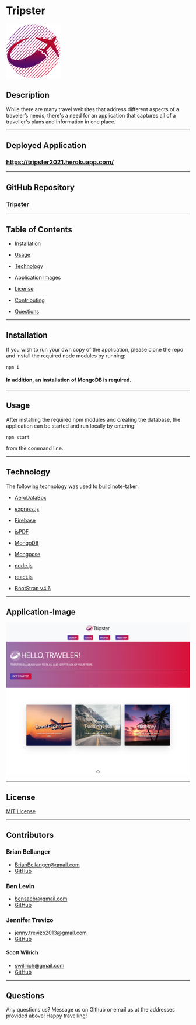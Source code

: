 # Tripster

![Tripster](./client/public/images/Logo150x150.png "Tripster")

## Description

While there are many travel websites that address different aspects of a traveler’s needs, there's a need for an application that captures all of a traveller's plans and information in one place.

---

## Deployed Application

### https://tripster2021.herokuapp.com/

---

## GitHub Repository

### [Tripster](https://github.com/jtrevz/Tripster)


---

## Table of Contents

* [Installation](#installation)

* [Usage](#usage)

* [Technology](#technology)

* [Application Images](#Application-Images)

* [License](#license)

* [Contributing](#Contributing)

* [Questions](#Questions)

---

## Installation

If you wish to run your own copy of the application, please clone the repo and install the required node modules by running:

```
npm i
```
#### In addition, an installation of MongoDB is required.
---

## Usage

After installing the required npm modules and creating the database, the application can be started and run locally by entering:

```
npm start
```
from the command line.  

---

## Technology

The following technology was used to build note-taker:

  * [AeroDataBox](https://www.aerodatabox.com/)

  * [express.js](https://www.npmjs.com/package/express)

  * [Firebase](https://firebase.google.com/)

  * [jsPDF](https://www.npmjs.com/package/jspdf)

  * [MongoDB](https://www.mongodb.com/)

  * [Mongoose](https://www.npmjs.com/package/mongoose)

  * [node.js](https://nodejs.org/en/)

  * [react.js](https://www.npmjs.com/package/react)

  * [BootStrap v4.6](https://getbootstrap.com/docs/4.6/getting-started/introduction/)


---

## Application-Image
![Screenshot](./client/public/images/tripster.png "Screenshot")

---


## License

[MIT License](https://opensource.org/licenses/MIT)

---

## Contributors

### Brian Bellanger
* BrianBellanger@gmail.com
* [GitHub](https://github.com/BrianBellanger)

### Ben Levin
* bensaebr@gmail.com
* [GitHub](https://github.com/Saebr)

### Jennifer Trevizo
* jenny.trevizo2013@gmail.com
* [GitHub](https://github.com/jtrevz)

#### Scott Wilrich 
* swillrich@gmail.com
* [GitHub](https://github.com/swillrich5)

---

## Questions

Any questions us? Message us on Github or email us at the addresses provided above!  Happy travelling!
